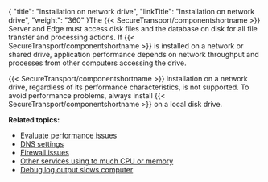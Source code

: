 {
    "title": "Installation on network drive",
    "linkTitle": "Installation on network drive",
    "weight": "360"
}The {{< SecureTransport/componentshortname  >}} Server and Edge must access disk files and the database on disk for all file transfer and processing actions. If {{< SecureTransport/componentshortname  >}} is installed on a network or shared drive, application performance depends on network throughput and processes from other computers accessing the drive.

{{< SecureTransport/componentshortname  >}} installation on a network drive, regardless of its performance characteristics, is not supported. To avoid performance problems, always install {{< SecureTransport/componentshortname  >}} on a local disk drive.

**Related topics:**

-   <a href="../t_st_evaluate_performance_issues" class="MCXref xref">Evaluate performance issues</a>
-   <a href="../t_st_dns_settings" class="MCXref xref">DNS settings</a>
-   <a href="../t_st_firewall_issues" class="MCXref xref">Firewall issues</a>
-   <a href="../t_st_other_services_using_to_much_cpu_memory" class="MCXref xref">Other services using to much CPU or memory</a>
-   <a href="../t_st_debug_log_output_slows_computer" class="MCXref xref">Debug log output slows computer</a>
